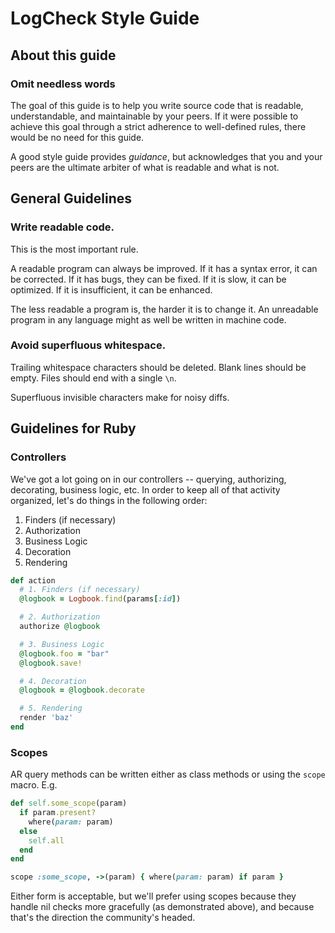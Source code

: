 # LogCheck Style Guide


## About this guide


### Omit needless words

The goal of this guide is to help you write source code that is
readable, understandable, and maintainable by your peers. If it were
possible to achieve this goal through a strict adherence to
well-defined rules, there would be no need for this guide.

A good style guide provides _guidance_, but acknowledges that you and
your peers are the ultimate arbiter of what is readable and what is
not.


## General Guidelines


### Write readable code.

This is the most important rule.

A readable program can always be improved. If it has a syntax error,
it can be corrected. If it has bugs, they can be fixed. If it is slow,
it can be optimized. If it is insufficient, it can be enhanced.

The less readable a program is, the harder it is to change it. An
unreadable program in any language might as well be written in machine
code.


### Avoid superfluous whitespace.

Trailing whitespace characters should be deleted.  Blank lines should
be empty. Files should end with a single `\n`.

Superfluous invisible characters make for noisy diffs.


## Guidelines for Ruby


### Controllers

We've got a lot going on in our controllers -- querying, authorizing,
decorating, business logic, etc. In order to keep all of that activity
organized, let's do things in the following order:

1. Finders (if necessary)
2. Authorization
3. Business Logic
4. Decoration
5. Rendering

```ruby
def action
  # 1. Finders (if necessary)
  @logbook = Logbook.find(params[:id])

  # 2. Authorization
  authorize @logbook

  # 3. Business Logic
  @logbook.foo = "bar"
  @logbook.save!

  # 4. Decoration
  @logbook = @logbook.decorate

  # 5. Rendering
  render 'baz'
end
```

### Scopes

AR query methods can be written either as class methods or using the `scope` macro.  E.g.

```ruby
def self.some_scope(param)
  if param.present?
    where(param: param)
  else
    self.all
  end
end
```

```ruby
scope :some_scope, ->(param) { where(param: param) if param }
```

Either form is acceptable, but we'll prefer using scopes because they handle nil checks more gracefully (as demonstrated above), and because that's the direction the community's headed.
